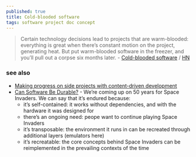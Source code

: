 ```yaml
---
published: true
title: Cold-blooded software
tags: software project doc concept
---
```

> Certain technology decisions lead to projects that are warm-blooded: everything is great when there’s constant motion on the project, generating heat. But put warm-blooded software in the freezer, and you’ll pull out a corpse six months later. - [Cold-blooded software](https://dubroy.com/blog/cold-blooded-software/) / [HN](https://news.ycombinator.com/item?id=38793206)

### see also
- [	Making progress on side projects with content-driven development](https://news.ycombinator.com/item?id=41496731)
- [Can Software Be Durable?](https://news.ycombinator.com/item?id=44625181) - We’re coming up on 50 years for Space Invaders. We can say that it’s endured because:
  - it’s self-contained: it works without dependencies, and with the hardware it was designed for
  - there’s an ongoing need: peope want to continue playing Space Invaders
  - it’s transposable: the environment it runs in can be recreated through additional layers (emulators here)
  - it’s recreatable: the core concepts behind Space Invaders can be reimplemented in the prevailing contexts of the time